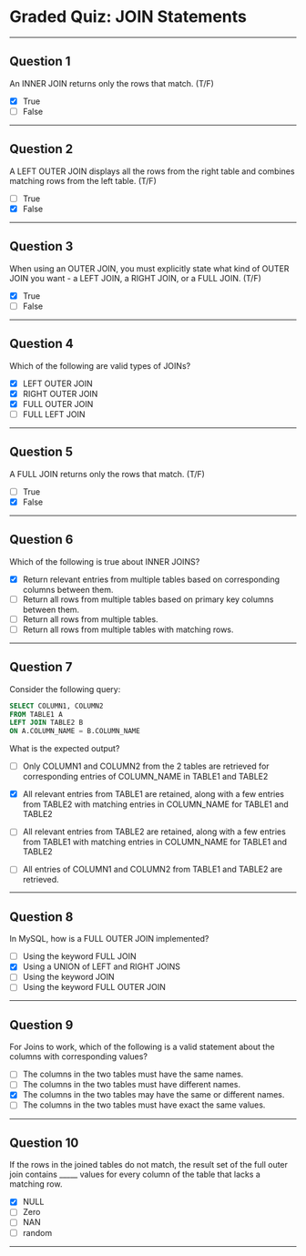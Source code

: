 # Graded Quiz: JOIN Statements
---

## Question 1
An INNER JOIN returns only the rows that match. (T/F)  
- [x] True  
- [ ] False  

---

## Question 2
A LEFT OUTER JOIN displays all the rows from the right table and combines matching rows from the left table. (T/F)  
- [ ] True  
- [x] False  

---

## Question 3
When using an OUTER JOIN, you must explicitly state what kind of OUTER JOIN you want - a LEFT JOIN, a RIGHT JOIN, or a FULL JOIN. (T/F)  
- [x] True  
- [ ] False  

---

## Question 4
Which of the following are valid types of JOINs?  
- [x] LEFT OUTER JOIN  
- [x] RIGHT OUTER JOIN  
- [x] FULL OUTER JOIN  
- [ ] FULL LEFT JOIN  

---

## Question 5
A FULL JOIN returns only the rows that match. (T/F)  
- [ ] True  
- [x] False  

---

## Question 6
Which of the following is true about INNER JOINS?  
- [x] Return relevant entries from multiple tables based on corresponding columns between them.  
- [ ] Return all rows from multiple tables based on primary key columns between them.  
- [ ] Return all rows from multiple tables.  
- [ ] Return all rows from multiple tables with matching rows.  

---

## Question 7
Consider the following query:  

```sql
SELECT COLUMN1, COLUMN2
FROM TABLE1 A
LEFT JOIN TABLE2 B
ON A.COLUMN_NAME = B.COLUMN_NAME
```

What is the expected output?  
- [ ] Only COLUMN1 and COLUMN2 from the 2 tables are retrieved for corresponding entries of COLUMN_NAME in TABLE1 and TABLE2  
- [x] All relevant entries from TABLE1 are retained, along with a few entries from TABLE2 with matching entries in COLUMN_NAME for TABLE1 and TABLE2  
- [ ] All relevant entries from TABLE2 are retained, along with a few entries from TABLE1 with matching entries in COLUMN_NAME for TABLE1 and TABLE2  
- [ ] All entries of COLUMN1 and COLUMN2 from TABLE1 and TABLE2 are retrieved.  


---

## Question 8
In MySQL, how is a FULL OUTER JOIN implemented?  
- [ ] Using the keyword FULL JOIN  
- [x] Using a UNION of LEFT and RIGHT JOINS  
- [ ] Using the keyword JOIN  
- [ ] Using the keyword FULL OUTER JOIN  

---

## Question 9
For Joins to work, which of the following is a valid statement about the columns with corresponding values?  
- [ ] The columns in the two tables must have the same names.  
- [ ] The columns in the two tables must have different names.  
- [x] The columns in the two tables may have the same or different names.  
- [ ] The columns in the two tables must have exact the same values.  

---

## Question 10
If the rows in the joined tables do not match, the result set of the full outer join contains _____ values for every column of the table that lacks a matching row.  
- [x] NULL  
- [ ] Zero  
- [ ] NAN  
- [ ] random  

---